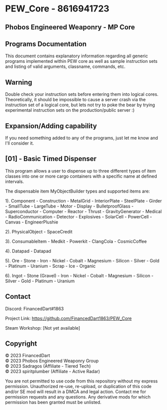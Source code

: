 # PEW_Core - 8616941723
 
## Phobos Engineered Weaponry - MP Core
## Programs Documentation

This document contains explanatory information regarding all generic programs implemented within PEW core
as well as sample instruction sets and listing of valid arguments, classname, commands, etc.

## Warning

Double check your instruction sets before entering them into logical cores. Theoretically, it should be 
impossible to cause a server crash via the instruction set of a logical core, but lets not try to poke 
the bear by trying experimental instruction sets on the production/public server :)

## Expansion/Adding capability

If you need something added to any of the programs, just let me know and I'll consider it.

## [01] - Basic Timed Dispenser

This program allows a user to dispense up to three different types of item classes into one or more cargo
containers with a specific name at defined intervals.

The dispensable item MyObjectBuilder types and supported items are:

1). Component
	- Construction
	- MetalGrid
	- InteriorPlate
	- SteelPlate
	- Girder
	- SmallTube
	- LargeTube
	- Motor
	- Display
	- BulletproofGlass
	- Superconductor
	- Computer
	- Reactor
	- Thrust
	- GravityGenerator
	- Medical
	- RadioCommunication
	- Detector
	- Explosives
	- SolarCell
	- PowerCell
	- Canvas
	- EngineerPlushie
	
2). PhysicalObject
	- SpaceCredit
	
3). ConsumableItem
	- Medkit
	- Powerkit
	- ClangCola
	- CosmicCoffee
	
4). Datapad
	- Datapad
	
5). Ore
	- Stone
	- Iron
	- Nickel
	- Cobalt
	- Magnesium
	- Silicon
	- Silver
	- Gold
	- Platinum
	- Uranium
	- Scrap
	- Ice
	- Organic
	
6). Ingot
	- Stone (Gravel)
	- Iron
	- Nickel
	- Cobalt
	- Magnesium
	- Silicon
	- Silver
	- Gold
	- Platinum
	- Uranium

## Contact

Discord: FinancedDart#1863

Project Link: https://github.com/FinancedDart1863/PEW_Core

Steam Workshop: [Not yet available]

## Copyright

© 2023 FinancedDart <br />
© 2023 Phobos Engineered Weaponry Group <br />
© 2023 Sadragos (Affiliate - Tiered Tech) <br />
© 2023 spiritplumber (Affiliate - Active Radar) <br />

You are not permitted to use code from this repository without my express permission. Unauthorized re-use, re-upload, or duplication of this code and/or SE mod will
result in a DMCA and legal action. Contact me for permission requests and any questions. Any derivative mods for which permission has been granted must be unlisted.
